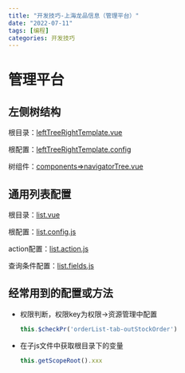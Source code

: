 ```yaml
---
title: "开发技巧-上海龙品信息（管理平台）"
date: "2022-07-11"
tags: [编程]
categories: 开发技巧
---
```


# 管理平台

## 左侧树结构

根目录：[leftTreeRightTemplate.vue](https://codepen.io/damuwangs/pen/qBoNjgr)

根配置：[leftTreeRightTemplate.config](https://codepen.io/damuwangs/pen/gOeMRqK?editors=0010)

树组件：[components=>navigatorTree.vue]()

## 通用列表配置

根目录：[list.vue](https://codepen.io/damuwangs/pen/qBoNPpw)

根配置：[list.config.js](https://codepen.io/damuwangs/pen/PoRzEBr?editors=0010)

action配置：[list.action.js](https://codepen.io/damuwangs/pen/poLbpxE?editors=0010)

查询条件配置：[list.fields.js](https://codepen.io/damuwangs/pen/xxWLRLx?editors=0010)

## 经常用到的配置或方法

- 权限判断，权限key为权限->资源管理中配置

  ```js
  this.$checkPr('orderList-tab-outStockOrder') 

- 在子js文件中获取根目录下的变量

  ```js
  this.getScopeRoot().xxx
